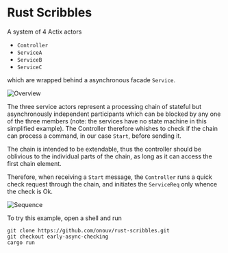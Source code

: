 # Rust Scribbles

A  system of 4 Actix actors  
- `Controller`
- `ServiceA`
- `ServiceB`
- `ServiceC` 

which are wrapped behind a asynchronous facade `Service`.


![Overview](http://www.plantuml.com/plantuml/proxy?cache=no&src=https://raw.githubusercontent.com/onouv/rust-scribbles/early-async-checking/doc/setup.cmp.puml)


The three service actors represent a processing chain of stateful but asynchronously independent participants which can be blocked by any one of the three members (note: the services have no state machine in this simplified example). The Controller therefore whishes to check if the chain can process a command, in our case `Start`, before sending it.

The chain is intended to be extendable, thus the controller should be oblivious to the individual parts of the chain, as long as it can access the first chain element. 

Therefore, when receiving a  `Start` message, the `Controller` runs a quick check request through the chain, and initiates the `ServiceReq` only whence the check is Ok. 


![Sequence](http://www.plantuml.com/plantuml/proxy?cache=no&src=https://raw.githubusercontent.com/onouv/rust-scribbles/early-async-checking/doc/setup.seq.puml)


To try this example, open a shell and run 
```
git clone https://github.com/onouv/rust-scribbles.git
git checkout early-async-checking
cargo run 
```
